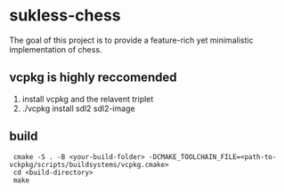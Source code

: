 # sukless-chess
The goal of this project is to provide a feature-rich yet minimalistic implementation of chess.
## vcpkg is highly reccomended
1. install vcpkg and the relavent triplet
2. ./vcpkg install sdl2 sdl2-image

## build
```
 cmake -S . -B <your-build-folder> -DCMAKE_TOOLCHAIN_FILE=<path-to-vckpkg/scripts/buildsystems/vcpkg.cmake>
 cd <build-directory>
 make
 ```
